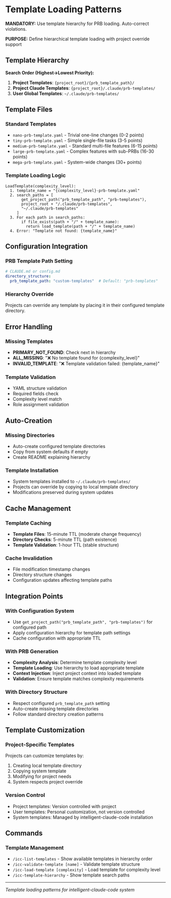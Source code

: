 # Template Loading Patterns

**MANDATORY:** Use template hierarchy for PRB loading. Auto-correct violations.

**PURPOSE:** Define hierarchical template loading with project override support

## Template Hierarchy

**Search Order (Highest→Lowest Priority):**
1. **Project Templates**: `{project_root}/{prb_template_path}/`
2. **Project Claude Templates**: `{project_root}/.claude/prb-templates/`
3. **User Global Templates**: `~/.claude/prb-templates/`

## Template Files

### Standard Templates
- `nano-prb-template.yaml` - Trivial one-line changes (0-2 points)
- `tiny-prb-template.yaml` - Simple single-file tasks (3-5 points)
- `medium-prb-template.yaml` - Standard multi-file features (6-15 points)
- `large-prb-template.yaml` - Complex features with sub-PRBs (16-30 points)
- `mega-prb-template.yaml` - System-wide changes (30+ points)

### Template Loading Logic

```
LoadTemplate(complexity_level):
  1. template_name = "{complexity_level}-prb-template.yaml"
  2. search_paths = [
       get_project_path("prb_template_path", "prb-templates"),
       project_root + "/.claude/prb-templates",
       "~/.claude/prb-templates"
     ]
  3. For each path in search_paths:
       if file_exists(path + "/" + template_name):
         return load_template(path + "/" + template_name)
  4. Error: "Template not found: {template_name}"
```

## Configuration Integration

### PRB Template Path Setting
```yaml
# CLAUDE.md or config.md
directory_structure:
  prb_template_path: "custom-templates"  # Default: "prb-templates"
```

### Hierarchy Override
Projects can override any template by placing it in their configured template directory.

## Error Handling

### Missing Templates
- **PRIMARY_NOT_FOUND**: Check next in hierarchy
- **ALL_MISSING**: "❌ No template found for {complexity_level}"
- **INVALID_TEMPLATE**: "❌ Template validation failed: {template_name}"

### Template Validation
- YAML structure validation
- Required fields check
- Complexity level match
- Role assignment validation

## Auto-Creation

### Missing Directories
- Auto-create configured template directories
- Copy from system defaults if empty
- Create README explaining hierarchy

### Template Installation
- System templates installed to `~/.claude/prb-templates/`
- Projects can override by copying to local template directory
- Modifications preserved during system updates

## Cache Management

### Template Caching
- **Template Files**: 15-minute TTL (moderate change frequency)
- **Directory Checks**: 5-minute TTL (path existence)
- **Template Validation**: 1-hour TTL (stable structure)

### Cache Invalidation
- File modification timestamp changes
- Directory structure changes
- Configuration updates affecting template paths

## Integration Points

### With Configuration System
- Use `get_project_path("prb_template_path", "prb-templates")` for configured path
- Apply configuration hierarchy for template path settings
- Cache configuration with appropriate TTL

### With PRB Generation
- **Complexity Analysis**: Determine template complexity level
- **Template Loading**: Use hierarchy to load appropriate template
- **Context Injection**: Inject project context into loaded template
- **Validation**: Ensure template matches complexity requirements

### With Directory Structure
- Respect configured `prb_template_path` setting
- Auto-create missing template directories
- Follow standard directory creation patterns

## Template Customization

### Project-Specific Templates
Projects can customize templates by:
1. Creating local template directory
2. Copying system template
3. Modifying for project needs
4. System respects project override

### Version Control
- Project templates: Version controlled with project
- User templates: Personal customization, not version controlled
- System templates: Managed by intelligent-claude-code installation

## Commands

### Template Management
- `/icc-list-templates` - Show available templates in hierarchy order
- `/icc-validate-template [name]` - Validate template structure
- `/icc-load-template [complexity]` - Load template for complexity level
- `/icc-template-hierarchy` - Show template search paths

---
*Template loading patterns for intelligent-claude-code system*